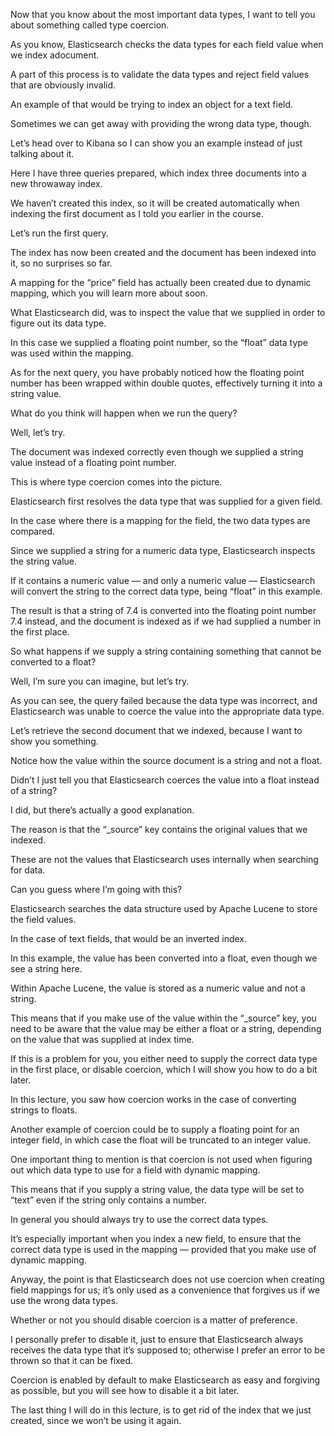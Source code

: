 Now that you know about the most important data types, I want to tell you about something called type coercion.

As you know, Elasticsearch checks the data types for each field value when we index adocument.

A part of this process is to validate the data types and reject field values that are obviously invalid.

An example of that would be trying to index an object for a text field.

Sometimes we can get away with providing the wrong data type, though.

Let’s head over to Kibana so I can show you an example instead of just talking about it.

Here I have three queries prepared, which index three documents into a new throwaway index.

We haven’t created this index, so it will be created automatically when indexing the first document as I told you earlier in the course.

Let’s run the first query.

The index has now been created and the document has been indexed into it, so no surprises so far.

A mapping for the “price” field has actually been created due to dynamic mapping, which you will learn more about soon.

What Elasticsearch did, was to inspect the value that we supplied in order to figure out its data type.

In this case we supplied a floating point number, so the “float” data type was used within the mapping.

As for the next query, you have probably noticed how the floating point number has been wrapped within double quotes, effectively turning it into a string value.

What do you think will happen when we run the query?

Well, let’s try.

The document was indexed correctly even though we supplied a string value instead of a floating point number.

This is where type coercion comes into the picture.

Elasticsearch first resolves the data type that was supplied for a given field.

In the case where there is a mapping for the field, the two data types are compared.

Since we supplied a string for a numeric data type, Elasticsearch inspects the string value.

If it contains a numeric value — and only a numeric value — Elasticsearch will convert the string to the correct data type, being “float” in this example.

The result is that a string of 7.4 is converted into the floating point number 7.4 instead, and the document is indexed as if we had supplied a number in the first place.

So what happens if we supply a string containing something that cannot be converted to a float?

Well, I’m sure you can imagine, but let’s try.

As you can see, the query failed because the data type was incorrect, and Elasticsearch was unable to coerce the value into the appropriate data type.

Let’s retrieve the second document that we indexed, because I want to show you something.

Notice how the value within the source document is a string and not a float.

Didn’t I just tell you that Elasticsearch coerces the value into a float instead of a string?

I did, but there’s actually a good explanation.

The reason is that the “_source” key contains the original values that we indexed.

These are not the values that Elasticsearch uses internally when searching for data.

Can you guess where I’m going with this?

Elasticsearch searches the data structure used by Apache Lucene to store the field values.

In the case of text fields, that would be an inverted index.

In this example, the value has been converted into a float, even though we see a string here.

Within Apache Lucene, the value is stored as a numeric value and not a string.

This means that if you make use of the value within the “_source” key, you need to be aware that the value may be either a float or a string, depending on the value that was supplied at index time.

If this is a problem for you, you either need to supply the correct data type in the first place, or disable coercion, which I will show you how to do a bit later.

In this lecture, you saw how coercion works in the case of converting strings to floats.

Another example of coercion could be to supply a floating point for an integer field, in which case the float will be truncated to an integer value.

One important thing to mention is that coercion is not used when figuring out which data type to use for a field with dynamic mapping.

This means that if you supply a string value, the data type will be set to “text” even if the string only contains a number.

In general you should always try to use the correct data types.

It’s especially important when you index a new field, to ensure that the correct data type is used in the mapping — provided that you make use of dynamic mapping.

Anyway, the point is that Elasticsearch does not use coercion when creating field mappings for us; it’s only used as a convenience that forgives us if we use the wrong data types.

Whether or not you should disable coercion is a matter of preference.

I personally prefer to disable it, just to ensure that Elasticsearch always receives the data type that it’s supposed to; otherwise I prefer an error to be thrown so that it can be fixed.

Coercion is enabled by default to make Elasticsearch as easy and forgiving as possible, but you will see how to disable it a bit later.

The last thing I will do in this lecture, is to get rid of the index that we just created, since we won’t be using it again.